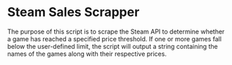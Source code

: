# Steam Sales Scrapper
The purpose of this script is to scrape the Steam API to determine whether a game has reached a specified price threshold. If one or more games fall below the user-defined limit, the script will output a string containing the names of the games along with their respective prices.